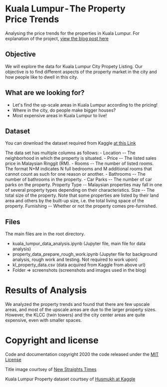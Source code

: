 # Kuala Lumpur - The Property Price Trends
Analysing the price trends for the properties in Kuala Lumpur. For explanation of the project, [view the blog post here](https://medium.com/@abbasali.io/kuala-lumpur-the-property-price-trends-ffca6fb94a71)

## Objective
We will explore the data for Kuala Lumpur City Propety Listing. Our objective is to find different aspects of the property market in the city and how people like to dwell in this city.

## What are we looking for?
- Let's find the up-scale areas in Kuala Lumpur according to the pricing!
- Where in the city, do people make bigger houses?
- Most expensive areas in Kuala Lumpur to live!

## Dataset
You can download the dataset required from Kaggle [at this Link](https://medium.com/r/?url=https%3A%2F%2Fwww.kaggle.com%2Fdragonduck%2Fproperty-listings-in-kuala-lumpur%23)

The data set has multiple columns as follows:
    - Location -- The neighborhood in which the property is situated.
    - Price -- The listed sales price in Malaysian Ringgit (RM).
    - Rooms -- The number of listed rooms. The format N+M indicates N full bedrooms and M additional rooms that cannot count as such for one reason or another.
    - Bathrooms -- The number of bathrooms in the property.
    - Car Parks -- The number of car parks on the property.
    Property Type -- Malaysian properties may fall in one of several property types depending on their characteristics.
    Size -- The total size of the property. Note that some properties are listed by their land area and others by the built-up size, i.e. the total living space of the property.
    Furnishing -- Whether or not the property comes pre-furnished.


## Files
The main files are in the root directory.
- kuala_lumpur_data_analysis.ipynb (Jupyter file, main file for data analysis)
- property_data_prepare_rough_work.ipynb (Jupyter file for background analysis, rough work and testing. Not required to work upon)
- kl_property_data.csv (data acquired from Kaggle from above url)
- Folder => screenshots (screenshots and images used in the blog)

# Results of Analysis
We analyzed the property trends and found that there are few upscale areas, and most of the upscale areas are due to the larger property sizes. However, the KLCC (twin towers) and the city center areas are quite expensive, even with smaller spaces.

# Copyright and license
Code and documentation copyright 2020 the code released under the [MIT License](https://github.com/twbs/bootstrap/blob/master/LICENSE)

Title image courtsey of [New Straights Times](https://www.nst.com.my/news/nation/2018/11/430385/only-one-percent-malaysian-property-owned-foreigners)

Kuala Lumpur Property dataset courtsey of [Husmukh at Kaggle](https://www.kaggle.com/husmukh)